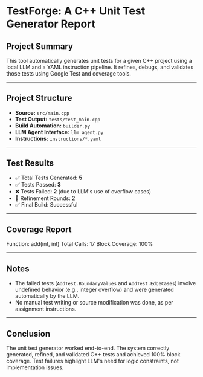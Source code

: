 # TestForge: A C++ Unit Test Generator Report

## Project Summary
This tool automatically generates unit tests for a given C++ project using a local LLM and a YAML instruction pipeline. It refines, debugs, and validates those tests using Google Test and coverage tools.

---

## Project Structure

- **Source:** `src/main.cpp`
- **Test Output:** `tests/test_main.cpp`
- **Build Automation:** `builder.py`
- **LLM Agent Interface:** `llm_agent.py`
- **Instructions:** `instructions/*.yaml`

---

## Test Results

- ✅ Total Tests Generated: **5**
- ✅ Tests Passed: **3**
- ❌ Tests Failed: **2** (due to LLM's use of overflow cases)
- 🔁 Refinement Rounds: 2
- ✅ Final Build: Successful

---

## Coverage Report

Function: add(int, int)
Total Calls: 17
Block Coverage: 100%


---

## Notes

- The failed tests (`AddTest.BoundaryValues` and `AddTest.EdgeCases`) involve undefined behavior (e.g., integer overflow) and were generated automatically by the LLM.
- No manual test writing or source modification was done, as per assignment instructions.

---

## Conclusion

The unit test generator worked end-to-end. The system correctly generated, refined, and validated C++ tests and achieved 100% block coverage. Test failures highlight LLM's need for logic constraints, not implementation issues.

